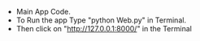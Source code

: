 - Main App Code.
- To Run the app Type "python Web.py" in Terminal.
- Then click on "http://127.0.0.1:8000/" in the Terminal
